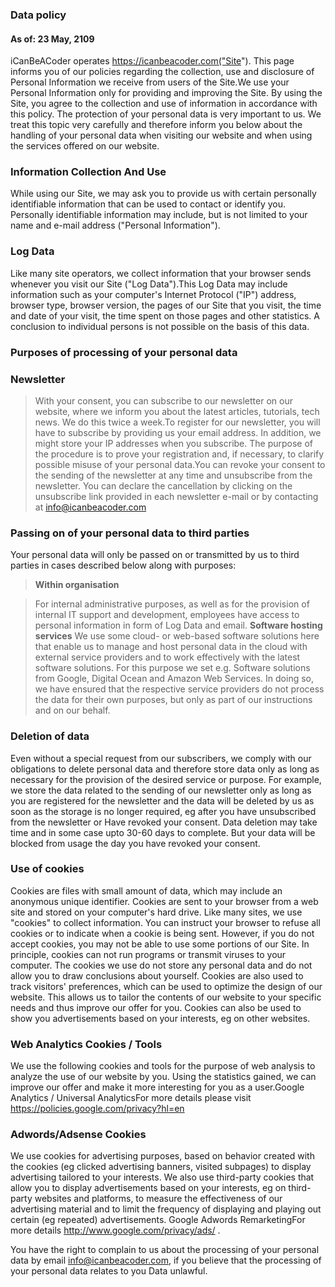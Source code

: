 ### Data policy
#### As of: 23 May, 2109

iCanBeACoder operates https://icanbeacoder.com("Site"). This page informs you of our policies regarding the collection, use and disclosure of Personal Information we receive from users of the Site.We use your Personal Information only for providing and improving the Site. By using the Site, you agree to the collection and use of information in accordance with this policy.
The protection of your personal data is very important to us. We treat this topic very carefully and therefore inform you below about the handling of your personal data when visiting our website and when using the services offered on our website.

### Information Collection And Use
While using our Site, we may ask you to provide us with certain personally identifiable information that can be used to contact or identify you. Personally identifiable information may include, but is not limited to your name and e-mail address  ("Personal Information").

### Log Data
Like many site operators, we collect information that your browser sends whenever you visit our Site ("Log Data").This Log Data may include information such as your computer's Internet Protocol ("IP") address, browser type, browser version, the pages of our Site that you visit, the time and date of your visit, the time spent on those pages and other statistics. A conclusion to individual persons is not possible on the basis of this data.
### Purposes of processing of your personal data

 ### Newsletter
> With your consent, you can subscribe to our newsletter on our website, where we inform you about the latest articles, tutorials, tech news. We do this twice a week.To register for our newsletter, you will have to subscribe by providing us your email address. In addition, we might store your IP addresses when you subscribe. The purpose of the procedure is to prove your registration and, if necessary, to clarify possible misuse of your personal data.You can revoke your consent to the sending of the newsletter at any time and unsubscribe from the newsletter. You can declare the cancellation by clicking on the unsubscribe link provided in each newsletter e-mail or by contacting at info@icanbeacoder.com

### Passing on of your personal data to third parties
Your personal data will only be passed on or transmitted by us to third parties in cases described below along with purposes:
> **Within organisation**

>For internal administrative purposes, as well as for the provision of internal IT support and development, employees have access to personal information in form of Log Data and email.
> **Software hosting services**
> We use some cloud- or web-based software solutions here that enable us to manage and host personal data in the cloud with external service providers and to work effectively with the latest software solutions. For this purpose we set e.g. Software solutions from Google, Digital Ocean and Amazon Web Services. In doing so, we have ensured that the respective service providers do not process the data for their own purposes, but only as part of our instructions and on our behalf.

### Deletion of data
Even without a special request from our subscribers, we comply with our obligations to delete personal data and therefore store data only as long as necessary for the provision of the desired service or purpose.
For example, we store the data related to the sending of our newsletter only as long as you are registered for the newsletter and the data will be deleted by us as soon as the storage is no longer required, eg after you have unsubscribed from the newsletter or Have revoked your consent.
Data deletion may take time and in some case upto 30-60 days to complete. But your data will be blocked from usage the day you have revoked your consent.

### Use of cookies
Cookies are files with small amount of data, which may include an anonymous unique identifier. Cookies are sent to your browser from a web site and stored on your computer's hard drive.
Like many sites, we use "cookies" to collect information. You can instruct your browser to refuse all cookies or to indicate when a cookie is being sent. However, if you do not accept cookies, you may not be able to use some portions of our Site.
In principle, cookies can not run programs or transmit viruses to your computer. The cookies we use do not store any personal data and do not allow you to draw conclusions about yourself. Cookies are also used to track visitors' preferences, which can be used to optimize the design of our website. This allows us to tailor the contents of our website to your specific needs and thus improve our offer for you. Cookies can also be used to show you advertisements based on your interests, eg on other websites.

### Web Analytics Cookies / Tools
We use the following cookies and tools for the purpose of web analysis to analyze the use of our website by you. Using the statistics gained, we can improve our offer and make it more interesting for you as a user.Google Analytics / Universal AnalyticsFor more details please visit https://policies.google.com/privacy?hl=en

### Adwords/Adsense Cookies
We use cookies for advertising purposes, based on behavior created with the cookies (eg clicked advertising banners, visited subpages) to display advertising tailored to your interests. We also use third-party cookies that allow you to display advertisements based on your interests, eg on third-party websites and platforms, to measure the effectiveness of our advertising material and to limit the frequency of displaying and playing out certain (eg repeated) advertisements.
Google Adwords RemarketingFor more details http://www.google.com/privacy/ads/ .

You  have the right to complain to us about the processing of your personal data by email info@icanbeacoder.com, if you believe that the processing of your personal data relates to you Data unlawful.
